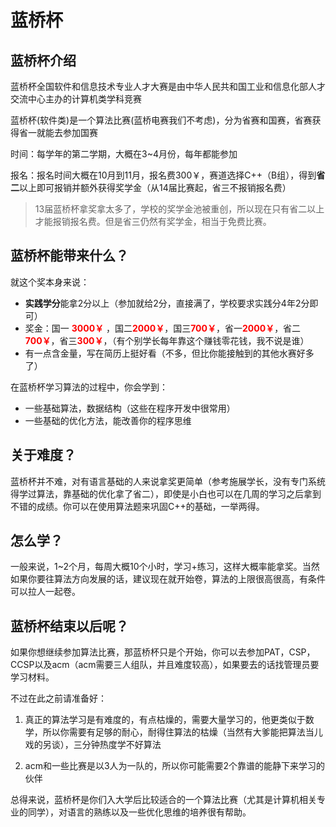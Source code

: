 # 蓝桥杯
## 蓝桥杯介绍
蓝桥杯全国软件和信息技术专业人才大赛是由中华人民共和国工业和信息化部人才交流中心主办的计算机类学科竞赛

蓝桥杯(软件类)是一个算法比赛(蓝桥电赛我们不考虑)，分为省赛和国赛，省赛获得省一就能去参加国赛

时间：每学年的第二学期，大概在3~4月份，每年都能参加

报名：报名时间大概在10月到11月，报名费300￥，赛道选择C++（B组），得到**省二**以上即可报销并额外获得奖学金（从14届比赛起，省三不报销报名费）

> 13届蓝桥杯拿奖拿太多了，学校的奖学金池被重创，所以现在只有省二以上才能报销报名费。但是省三仍然有奖学金，相当于免费比赛。

## 蓝桥杯能带来什么？

就这个奖本身来说：
- **实践学分**能拿2分以上（参加就给2分，直接满了，学校要求实践分4年2分即可） 
- 奖金：国一 <b style="color:red">3000￥</b> ，国二<b style="color:red">2000￥</b>，国三<b style="color:red">700￥</b>，省一<b style="color:red">2000￥</b>，省二<b style="color:red">700￥</b>，省三<b style="color:red">300￥</b>，（有个别学长每年靠这个赚钱零花钱，我不说是谁） 
- 有一点含金量，写在简历上挺好看（不多，但比你能接触到的其他水赛好多了） 

在蓝桥杯学习算法的过程中，你会学到：
- 一些基础算法，数据结构（这些在程序开发中很常用） 
- 一些基础的优化方法，能改善你的程序思维

## 关于难度？

蓝桥杯并不难，对有语言基础的人来说拿奖更简单（参考施展学长，没有专门系统得学过算法，靠基础的优化拿了省二），即使是小白也可以在几周的学习之后拿到不错的成绩。你可以在使用算法题来巩固C++的基础，一举两得。


## 怎么学？
一般来说，1~2个月，每周大概10个小时，学习+练习，这样大概率能拿奖。当然如果你要往算法方向发展的话，建议现在就开始卷，算法的上限很高很高，有条件可以拉人一起卷。


## 蓝桥杯结束以后呢？
如果你想继续参加算法比赛，那蓝桥杯只是个开始，你可以去参加PAT，CSP，CCSP以及acm（acm需要三人组队，并且难度较高），如果要去的话找管理员要学习材料。

不过在此之前请准备好：
1. 真正的算法学习是有难度的，有点枯燥的，需要大量学习的，他更类似于数学，所以你需要有足够的耐心，耐得住算法的枯燥（当然有大爹能把算法当儿戏的另谈），三分钟热度学不好算法

2. acm和一些比赛是以3人为一队的，所以你可能需要2个靠谱的能静下来学习的伙伴 

总得来说，蓝桥杯是你们入大学后比较适合的一个算法比赛（尤其是计算机相关专业的同学），对语言的熟练以及一些优化思维的培养很有帮助。
